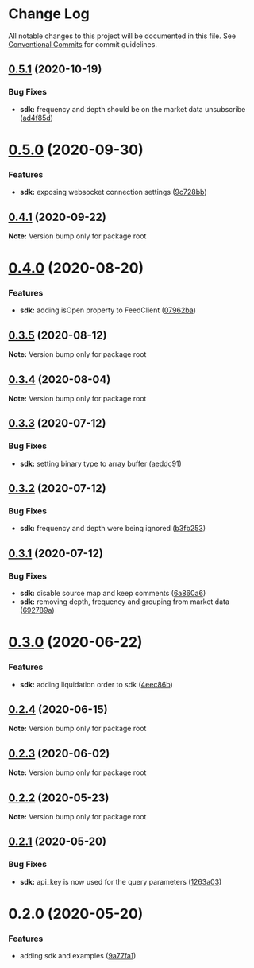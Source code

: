 # Change Log

All notable changes to this project will be documented in this file.
See [Conventional Commits](https://conventionalcommits.org) for commit guidelines.

## [0.5.1](https://github.com/reactivemarkets/switchboard-js/compare/v0.5.0...v0.5.1) (2020-10-19)


### Bug Fixes

* **sdk:** frequency and depth should be on the market data unsubscribe ([ad4f85d](https://github.com/reactivemarkets/switchboard-js/commit/ad4f85da43fb59930a6fb47eb9d6f43000c298d2))





# [0.5.0](https://github.com/reactivemarkets/switchboard-js/compare/v0.4.1...v0.5.0) (2020-09-30)


### Features

* **sdk:** exposing websocket connection settings ([9c728bb](https://github.com/reactivemarkets/switchboard-js/commit/9c728bb9e1ff896180f16342d33d98ff7170fbbf))





## [0.4.1](https://github.com/reactivemarkets/switchboard-js/compare/v0.4.0...v0.4.1) (2020-09-22)

**Note:** Version bump only for package root





# [0.4.0](https://github.com/reactivemarkets/switchboard-js/compare/v0.3.5...v0.4.0) (2020-08-20)


### Features

* **sdk:** adding isOpen property to FeedClient ([07962ba](https://github.com/reactivemarkets/switchboard-js/commit/07962ba41c49aeb1d987595e0723f13562b62247))





## [0.3.5](https://github.com/reactivemarkets/switchboard-js/compare/v0.3.4...v0.3.5) (2020-08-12)

**Note:** Version bump only for package root





## [0.3.4](https://github.com/reactivemarkets/switchboard-js/compare/v0.3.3...v0.3.4) (2020-08-04)

**Note:** Version bump only for package root





## [0.3.3](https://github.com/reactivemarkets/switchboard-js/compare/v0.3.2...v0.3.3) (2020-07-12)


### Bug Fixes

* **sdk:** setting binary type to array buffer ([aeddc91](https://github.com/reactivemarkets/switchboard-js/commit/aeddc91d1eb03b904d7df4eaadfad52a69b7cfb8))





## [0.3.2](https://github.com/reactivemarkets/switchboard-js/compare/v0.3.1...v0.3.2) (2020-07-12)


### Bug Fixes

* **sdk:** frequency and depth were being ignored ([b3fb253](https://github.com/reactivemarkets/switchboard-js/commit/b3fb25395436052ae14a3d7cbf1c29f933b64806))





## [0.3.1](https://github.com/reactivemarkets/switchboard-js/compare/v0.3.0...v0.3.1) (2020-07-12)


### Bug Fixes

* **sdk:** disable source map and keep comments ([6a860a6](https://github.com/reactivemarkets/switchboard-js/commit/6a860a6b7d101df8f8b3c5193bdce9fddb74d8a3))
* **sdk:** removing depth, frequency and grouping from market data ([692789a](https://github.com/reactivemarkets/switchboard-js/commit/692789aa58a76f618c8733146cc202132b728b71))





# [0.3.0](https://github.com/reactivemarkets/switchboard-js/compare/v0.2.4...v0.3.0) (2020-06-22)


### Features

* **sdk:** adding liquidation order to sdk ([4eec86b](https://github.com/reactivemarkets/switchboard-js/commit/4eec86bc008ad0fb547ed9bc0b2dd8f2427c86ca))





## [0.2.4](https://github.com/reactivemarkets/switchboard-js/compare/v0.2.3...v0.2.4) (2020-06-15)

**Note:** Version bump only for package root





## [0.2.3](https://github.com/reactivemarkets/switchboard-js/compare/v0.2.2...v0.2.3) (2020-06-02)

**Note:** Version bump only for package root





## [0.2.2](https://github.com/reactivemarkets/switchboard-js/compare/v0.2.1...v0.2.2) (2020-05-23)

**Note:** Version bump only for package root





## [0.2.1](https://github.com/reactivemarkets/switchboard-js/compare/v0.2.0...v0.2.1) (2020-05-20)


### Bug Fixes

* **sdk:** api_key is now used for the query parameters ([1263a03](https://github.com/reactivemarkets/switchboard-js/commit/1263a03667a03133dc104582c1f24fcbe37b3709))





# 0.2.0 (2020-05-20)


### Features

* adding sdk and examples ([9a77fa1](https://github.com/reactivemarkets/switchboard-js/commit/9a77fa105a6dcb6cf657c3a341d352fd4fd37355))
